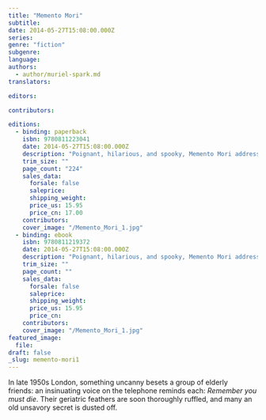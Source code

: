```yaml
---
title: "Memento Mori"
subtitle:
date: 2014-05-27T15:08:00.000Z
series:
genre: "fiction"
subgenre:
language:
authors:
  - author/muriel-spark.md
translators:

editors:

contributors:

editions:
  - binding: paperback
    isbn: 9780811223041
    date: 2014-05-27T15:08:00.000Z
    description: "Poignant, hilarious, and spooky, Memento Mori addresses old age "
    trim_size: ""
    page_count: "224"
    sales_data:
      forsale: false
      saleprice:
      shipping_weight:
      price_us: 15.95
      price_cn: 17.00
    contributors:
    cover_image: "/Memento_Mori_1.jpg"
  - binding: ebook
    isbn: 9780811219372
    date: 2014-05-27T15:08:00.000Z
    description: "Poignant, hilarious, and spooky, Memento Mori addresses old age "
    trim_size: ""
    page_count: ""
    sales_data:
      forsale: false
      saleprice:
      shipping_weight:
      price_us: 15.95
      price_cn:
    contributors:
    cover_image: "/Memento_Mori_1.jpg"
featured_image:
  file:
draft: false
_slug: memento-mori1
---
```


In late 1950s London, something uncanny besets a group of elderly friends: an insinuating voice on the telephone reminds each: _Remember you must die_. Their geriatric feathers are soon thoroughly ruffled, and many an old unsavory secret is dusted off.

